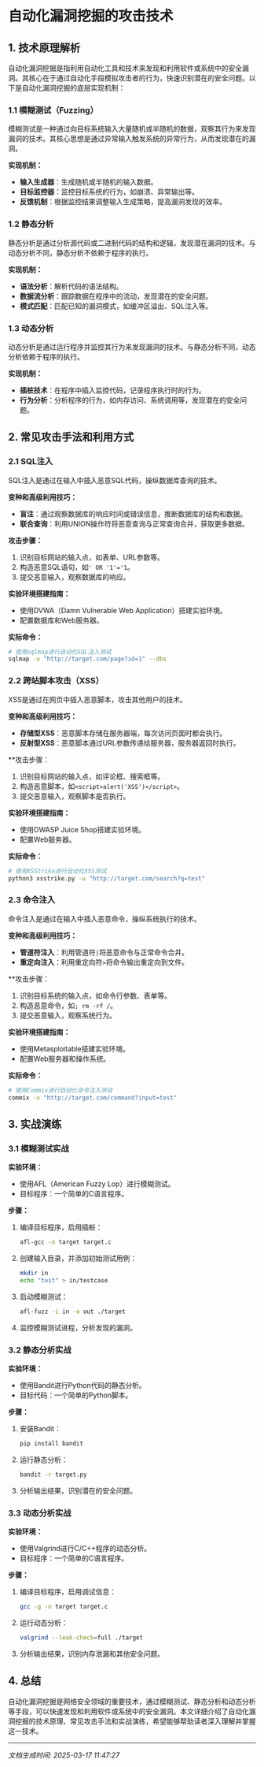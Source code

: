 # 自动化漏洞挖掘的攻击技术

## 1. 技术原理解析

自动化漏洞挖掘是指利用自动化工具和技术来发现和利用软件或系统中的安全漏洞。其核心在于通过自动化手段模拟攻击者的行为，快速识别潜在的安全问题。以下是自动化漏洞挖掘的底层实现机制：

### 1.1 模糊测试（Fuzzing）

模糊测试是一种通过向目标系统输入大量随机或半随机的数据，观察其行为来发现漏洞的技术。其核心思想是通过异常输入触发系统的异常行为，从而发现潜在的漏洞。

**实现机制：**
- **输入生成器**：生成随机或半随机的输入数据。
- **目标监控器**：监控目标系统的行为，如崩溃、异常输出等。
- **反馈机制**：根据监控结果调整输入生成策略，提高漏洞发现的效率。

### 1.2 静态分析

静态分析是通过分析源代码或二进制代码的结构和逻辑，发现潜在漏洞的技术。与动态分析不同，静态分析不依赖于程序的执行。

**实现机制：**
- **语法分析**：解析代码的语法结构。
- **数据流分析**：跟踪数据在程序中的流动，发现潜在的安全问题。
- **模式匹配**：匹配已知的漏洞模式，如缓冲区溢出、SQL注入等。

### 1.3 动态分析

动态分析是通过运行程序并监控其行为来发现漏洞的技术。与静态分析不同，动态分析依赖于程序的执行。

**实现机制：**
- **插桩技术**：在程序中插入监控代码，记录程序执行时的行为。
- **行为分析**：分析程序的行为，如内存访问、系统调用等，发现潜在的安全问题。

## 2. 常见攻击手法和利用方式

### 2.1 SQL注入

SQL注入是通过在输入中插入恶意SQL代码，操纵数据库查询的技术。

**变种和高级利用技巧：**
- **盲注**：通过观察数据库的响应时间或错误信息，推断数据库的结构和数据。
- **联合查询**：利用UNION操作符将恶意查询与正常查询合并，获取更多数据。

**攻击步骤：**
1. 识别目标网站的输入点，如表单、URL参数等。
2. 构造恶意SQL语句，如`' OR '1'='1`。
3. 提交恶意输入，观察数据库的响应。

**实验环境搭建指南：**
- 使用DVWA（Damn Vulnerable Web Application）搭建实验环境。
- 配置数据库和Web服务器。

**实际命令：**
```bash
# 使用sqlmap进行自动化SQL注入测试
sqlmap -u "http://target.com/page?id=1" --dbs
```

### 2.2 跨站脚本攻击（XSS）

XSS是通过在网页中插入恶意脚本，攻击其他用户的技术。

**变种和高级利用技巧：**
- **存储型XSS**：恶意脚本存储在服务器端，每次访问页面时都会执行。
- **反射型XSS**：恶意脚本通过URL参数传递给服务器，服务器返回时执行。

**攻击步骤：
1. 识别目标网站的输入点，如评论框、搜索框等。
2. 构造恶意脚本，如`<script>alert('XSS')</script>`。
3. 提交恶意输入，观察脚本是否执行。

**实验环境搭建指南：**
- 使用OWASP Juice Shop搭建实验环境。
- 配置Web服务器。

**实际命令：**
```bash
# 使用XSStrike进行自动化XSS测试
python3 xsstrike.py -u "http://target.com/search?q=test"
```

### 2.3 命令注入

命令注入是通过在输入中插入恶意命令，操纵系统执行的技术。

**变种和高级利用技巧：**
- **管道符注入**：利用管道符`|`将恶意命令与正常命令合并。
- **重定向注入**：利用重定向符`>`将命令输出重定向到文件。

**攻击步骤：
1. 识别目标系统的输入点，如命令行参数、表单等。
2. 构造恶意命令，如`; rm -rf /`。
3. 提交恶意输入，观察系统行为。

**实验环境搭建指南：**
- 使用Metasploitable搭建实验环境。
- 配置Web服务器和操作系统。

**实际命令：**
```bash
# 使用Commix进行自动化命令注入测试
commix -u "http://target.com/command?input=test"
```

## 3. 实战演练

### 3.1 模糊测试实战

**实验环境：**
- 使用AFL（American Fuzzy Lop）进行模糊测试。
- 目标程序：一个简单的C语言程序。

**步骤：**
1. 编译目标程序，启用插桩：
   ```bash
   afl-gcc -o target target.c
   ```
2. 创建输入目录，并添加初始测试用例：
   ```bash
   mkdir in
   echo "test" > in/testcase
   ```
3. 启动模糊测试：
   ```bash
   afl-fuzz -i in -o out ./target
   ```
4. 监控模糊测试进程，分析发现的漏洞。

### 3.2 静态分析实战

**实验环境：**
- 使用Bandit进行Python代码的静态分析。
- 目标代码：一个简单的Python脚本。

**步骤：**
1. 安装Bandit：
   ```bash
   pip install bandit
   ```
2. 运行静态分析：
   ```bash
   bandit -r target.py
   ```
3. 分析输出结果，识别潜在的安全问题。

### 3.3 动态分析实战

**实验环境：**
- 使用Valgrind进行C/C++程序的动态分析。
- 目标程序：一个简单的C语言程序。

**步骤：**
1. 编译目标程序，启用调试信息：
   ```bash
   gcc -g -o target target.c
   ```
2. 运行动态分析：
   ```bash
   valgrind --leak-check=full ./target
   ```
3. 分析输出结果，识别内存泄漏和其他安全问题。

## 4. 总结

自动化漏洞挖掘是网络安全领域的重要技术，通过模糊测试、静态分析和动态分析等手段，可以快速发现和利用软件或系统中的安全漏洞。本文详细介绍了自动化漏洞挖掘的技术原理、常见攻击手法和实战演练，希望能够帮助读者深入理解并掌握这一技术。

---

*文档生成时间: 2025-03-17 11:47:27*
